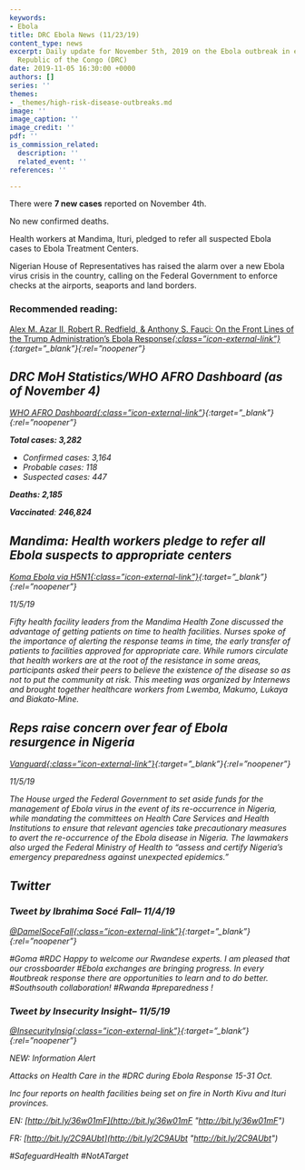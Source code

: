 ```yaml
---
keywords:
- Ebola
title: DRC Ebola News (11/23/19)
content_type: news
excerpt: Daily update for November 5th, 2019 on the Ebola outbreak in eastern Democratic
  Republic of the Congo (DRC)
date: 2019-11-05 16:30:00 +0000
authors: []
series: ''
themes:
- _themes/high-risk-disease-outbreaks.md
image: ''
image_caption: ''
image_credit: ''
pdf: ''
is_commission_related:
  description: ''
  related_event: ''
references: ''

---
```

There were **7 new cases** reported on November 4th.

No new confirmed deaths.

Health workers at Mandima, Ituri, pledged to refer all suspected Ebola cases to Ebola Treatment Centers.

Nigerian House of Representatives has raised the alarm over a new Ebola virus crisis in the country, calling on the Federal Government to enforce checks at the airports, seaports and land borders.

### Recommended reading: 

[Alex M. Azar II, Robert R. Redfield, & Anthony S. Fauci: On the Front Lines of the Trump Administration’s Ebola Response<i/>{:class=”icon-external-link”}](https://foreignpolicy.com/2019/11/04/trump-administration-ebola-response-azar-redfield-fauci-congo/){:target=”_blank”}{:rel=”noopener”}

## DRC MoH Statistics/WHO AFRO Dashboard (as of November 4)

[WHO AFRO Dashboard<i/>{:class=”icon-external-link”](https://who.maps.arcgis.com/apps/opsdashboard/index.html#/e70c3804f6044652bc37cce7d8fcef6c)}{:target=”_blank”}{:rel=”noopener”}

**Total cases: 3,282**

* Confirmed cases: 3,164
* Probable cases: 118
* Suspected cases: 447

**Deaths: 2,185**

**Vaccinated**: **246,824**

## Mandima: Health workers pledge to refer all Ebola suspects to appropriate centers

[_Koma Ebola via H5N1_<i/>{:class=”icon-external-link”}](https://crofsblogs.typepad.com/h5n1/2019/11/mandima-health-workers-pledge-to-refer-all-ebola-suspects-to-appropriate-centers.html){:target=”_blank”}{:rel=”noopener”}

_11/5/19_

Fifty health facility leaders from the Mandima Health Zone discussed the advantage of getting patients on time to health facilities. Nurses spoke of the importance of alerting the response teams in time, the early transfer of patients to facilities approved for appropriate care. While rumors circulate that health workers are at the root of the resistance in some areas, participants asked their peers to believe the existence of the disease so as not to put the community at risk. This meeting was organized by Internews and brought together healthcare workers from Lwemba, Makumo, Lukaya and Biakato-Mine.

## Reps raise concern over fear of Ebola resurgence in Nigeria

[_Vanguard_<i/>{:class=”icon-external-link”}](https://www.vanguardngr.com/2019/11/reps-raise-concern-over-fear-of-ebola-resurgence-in-nigeria/){:target=”_blank”}{:rel=”noopener”}

_11/5/19_

The House urged the Federal Government to set aside funds for the management of Ebola virus in the event of its re-occurrence in Nigeria, while mandating the committees on Health Care Services and Health Institutions to ensure that relevant agencies take precautionary measures to avert the re-occurrence of the Ebola disease in Nigeria. The lawmakers also urged the Federal Ministry of Health to “assess and certify Nigeria’s emergency preparedness against unexpected epidemics.”

## Twitter

### Tweet by Ibrahima Socé Fall– 11/4/19

[@DamelSoceFall<i/>{:class=”icon-external-link”}](https://twitter.com/DamelSoceFall/status/1191331234774999040){:target=”_blank”}{:rel=”noopener”}

\#Goma #RDC Happy to welcome our Rwandese experts. I am pleased that our crossboarder #Ebola exchanges are bringing progress. In every #outbreak response there are opportunities to learn and to do better. #Southsouth collaboration! #Rwanda #preparedness !

### Tweet by Insecurity Insight– 11/5/19

[@InsecurityInsig<i/>{:class=”icon-external-link”}](https://twitter.com/InsecurityInsig/status/1191751274829697024){:target=”_blank”}{:rel=”noopener”}

NEW: Information Alert

Attacks on Health Care in the #DRC during Ebola Response 15-31 Oct.

Inc four reports on health facilities being set on fire in North Kivu and Ituri provinces.

EN: [http://bit.ly/36w01mF](http://bit.ly/36w01mF "http://bit.ly/36w01mF")

FR: [http://bit.ly/2C9AUbt](http://bit.ly/2C9AUbt "http://bit.ly/2C9AUbt")

\#SafeguardHealth #NotATarget